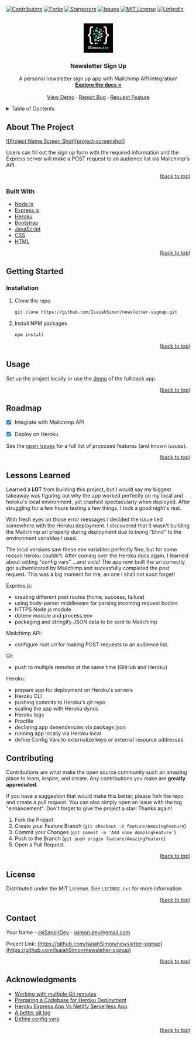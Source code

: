 <div id="top"></div>

[![Contributors][contributors-shield]][contributors-url]
[![Forks][forks-shield]][forks-url]
[![Stargazers][stars-shield]][stars-url]
[![Issues][issues-shield]][issues-url]
[![MIT License][license-shield]][license-url]
[![LinkedIn][linkedin-shield]][linkedin-url]



<!-- PROJECT LOGO -->
<br />
<div align="center">
  <a href="https://github.com/IsaiahSimon">
    <img src="https://github.com/IsaiahSimon/IsaiahSimon/blob/main/images/logo_500x500_dark.png" alt="Logo" width="80" height="80">
  </a>

<h3 align="center">Newsletter Sign Up</h3>

  <p align="center">
    A personal newsletter sign up app with Mailchimp API integration!
    <br />
    <a href="https://github.com/IsaiahSimon/newsletter-signup"><strong>Explore the docs »</strong></a>
    <br />
    <br />
    <a href="https://isimondev-newsletter.herokuapp.com/">View Demo</a>
    ·
    <a href="https://github.com/IsaiahSimon/newsletter-signup/issues">Report Bug</a>
    ·
    <a href="https://github.com/IsaiahSimon/newsletter-signup/issues">Request Feature</a>
  </p>
</div>



<!-- TABLE OF CONTENTS -->
<details>
  <summary>Table of Contents</summary>
  <ol>
    <li>
      <a href="#about-the-project">About The Project</a>
      <ul>
        <li><a href="#built-with">Built With</a></li>
      </ul>
    </li>
    <li>
      <a href="#getting-started">Getting Started</a>
      <ul>
        <li><a href="#installation">Installation</a></li>
      </ul>
    </li>
    <li><a href="#usage">Usage</a></li>
    <li><a href="#roadmap">Roadmap</a></li>
    <li><a href="#contributing">Contributing</a></li>
    <li><a href="#license">License</a></li>
    <li><a href="#contact">Contact</a></li>
    <li><a href="#acknowledgments">Acknowledgments</a></li>
  </ol>
</details>



<!-- ABOUT THE PROJECT -->
## About The Project

[![Project Name Screen Shot][project-screenshot]](https://isimondev-newsletter.herokuapp.com/)

Users can fill out the sign up form with the required information and the Express server will make a POST request to an audience list via Mailchimp's API.

<p align="right">(<a href="#top">back to top</a>)</p>



### Built With

* [Node.js](https://nodejs.dev/)
* [Express.js](https://expressjs.com/)
* [Heroku](https://www.heroku.com/)
* [Bootstrap](https://getbootstrap.com/)
* [JavaScript](https://www.javascript.com/)
* [CSS](https://developer.mozilla.org/en-US/docs/Web/CSS)
* [HTML](https://developer.mozilla.org/en-US/docs/Web/HTML)

<p align="right">(<a href="#top">back to top</a>)</p>

<!-- GETTING STARTED -->
## Getting Started
### Installation

1. Clone the repo
   ```sh
   git clone https://github.com/IsaiahSimon/newsletter-signup.git
   ```
2. Install NPM packages
   ```sh
   npm install
   ```

<p align="right">(<a href="#top">back to top</a>)</p>



<!-- USAGE EXAMPLES -->
## Usage

Set up the project locally or use the [demo](https://isimondev-newsletter.herokuapp.com/) of the fullstack app.

<p align="right">(<a href="#top">back to top</a>)</p>



<!-- ROADMAP -->
## Roadmap

- [x] Integrate with Mailchimp API
- [x] Deploy on Heroku


See the [open issues](https://github.com/IsaiahSimon/newsletter-signup/issues) for a full list of proposed features (and known issues).

<p align="right">(<a href="#top">back to top</a>)</p>

<!-- LESSONS LEARNED -->
## Lessons Learned

Learned a **LOT** from building this project, but I would say my biggest takeaway was figuring out why the app worked perfectly on my local and heroku's local environment, yet crashed spectacularly when deployed. After struggling for a few hours testing a few things, I took a good night's rest.

With fresh eyes on those error messages I decided the issue lied somewhere with the Heroku deployment. I discovered that it wasn't building the Mailchimp url properly during deployment due to being "blind" to the environment variables I used.

The local versions saw these env variables perfectly fine, but for some reason heroku couldn't. After coming over the Heroku docs again, I learned about setting "config vars" ...and viola! The app now built the url correctly, got authenticated by Mailchimp and sucessfully completed the post request. This was a big moment for me, an one I shall not soon forget!

Express.js:
- creating different post routes (home, success, failure)
- using body-parser middleware for parsing incoming request bodies
- HTTPS Node.js module
- dotenv module and process.env
- packaging and stringify JSON data to be sent to Mailchimp

Mailchimp API:
- configure root url for making POST requests to an audience list.

Git
- push to multiple remotes at the same time (GitHub and Heroku)

Heroku:
- prepare app for deployment on Heroku's servers
- Heroku CLI
- pushing commits to Heroku's git repo
- scaling the app with Heroku dynos
- Heroku logs
- Procfile
- declaring app denendencies via package.json
- running app locally via Heroku local
- define Config Vars to externalize keys or external resource addresses

<!-- CONTRIBUTING -->
## Contributing

Contributions are what make the open source community such an amazing place to learn, inspire, and create. Any contributions you make are **greatly appreciated**.

If you have a suggestion that would make this better, please fork the repo and create a pull request. You can also simply open an issue with the tag "enhancement".
Don't forget to give the project a star! Thanks again!

1. Fork the Project
2. Create your Feature Branch (`git checkout -b feature/AmazingFeature`)
3. Commit your Changes (`git commit -m 'Add some AmazingFeature'`)
4. Push to the Branch (`git push origin feature/AmazingFeature`)
5. Open a Pull Request

<p align="right">(<a href="#top">back to top</a>)</p>



<!-- LICENSE -->
## License

Distributed under the MIT License. See `LICENSE.txt` for more information.

<p align="right">(<a href="#top">back to top</a>)</p>



<!-- CONTACT -->
## Contact

Your Name - [@iSimonDev](https://twitter.com/iSimonDev) - isimon.dev@gmail.com

Project Link: [https://github.com/IsaiahSimon/newsletter-signup](https://github.com/IsaiahSimon/newsletter-signup)

<p align="right">(<a href="#top">back to top</a>)</p>



<!-- ACKNOWLEDGMENTS -->
## Acknowledgments

* [Working with multiple Git remotes](https://jigarius.com/blog/multiple-git-remote-repositories)
* [Preparing a Codebase for Heroku Deployment](https://devcenter.heroku.com/articles/preparing-a-codebase-for-heroku-deployment)
* [Heroku Express App Vs Netlify Serverless App](https://www.youtube.com/watch?v=hpvCd5WKGLU)
* [A better git log](https://coderwall.com/p/euwpig/a-better-git-log)
* [Define config vars](https://devcenter.heroku.com/articles/getting-started-with-nodejs#define-config-vars)

<p align="right">(<a href="#top">back to top</a>)</p>



<!-- MARKDOWN LINKS & IMAGES -->
<!-- https://www.markdownguide.org/basic-syntax/#reference-style-links -->
[contributors-shield]: https://img.shields.io/github/contributors/IsaiahSimon/newsletter-signup.svg?style=for-the-badge
[contributors-url]: https://github.com/IsaiahSimon/newsletter-signup/graphs/contributors
[forks-shield]: https://img.shields.io/github/forks/IsaiahSimon/newsletter-signup.svg?style=for-the-badge
[forks-url]: https://github.com/IsaiahSimon/newsletter-signup/network/members
[stars-shield]: https://img.shields.io/github/stars/IsaiahSimon/newsletter-signup.svg?style=for-the-badge
[stars-url]: https://github.com/IsaiahSimon/newsletter-signup/stargazers
[issues-shield]: https://img.shields.io/github/issues/IsaiahSimon/newsletter-signup.svg?style=for-the-badge
[issues-url]: https://github.com/IsaiahSimon/newsletter-signup/issues
[license-shield]: https://img.shields.io/github/license/IsaiahSimon/newsletter-signup.svg?style=for-the-badge
[license-url]: https://github.com/IsaiahSimon/newsletter-signup/blob/main/LICENSE.txt
[linkedin-shield]: https://img.shields.io/badge/-LinkedIn-black.svg?style=for-the-badge&logo=linkedin&colorB=555
[linkedin-url]: https://linkedin.com/in/isaiahsimon101
[product-screenshot]: ./public/images/gif-isimondev-newsletter.gif
